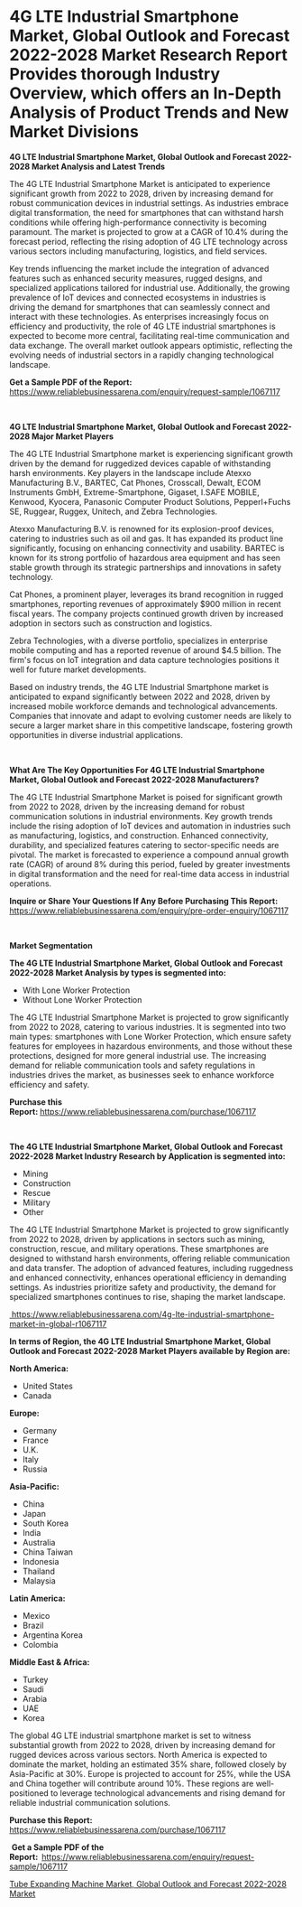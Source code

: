 <p><h1>4G LTE Industrial Smartphone Market, Global Outlook and Forecast 2022-2028 Market Research Report Provides thorough Industry Overview, which offers an In-Depth Analysis of Product Trends and New Market Divisions</h1></p><p><strong>4G LTE Industrial Smartphone Market, Global Outlook and Forecast 2022-2028 Market Analysis and Latest Trends</strong></p>
<p><p>The 4G LTE Industrial Smartphone Market is anticipated to experience significant growth from 2022 to 2028, driven by increasing demand for robust communication devices in industrial settings. As industries embrace digital transformation, the need for smartphones that can withstand harsh conditions while offering high-performance connectivity is becoming paramount. The market is projected to grow at a CAGR of 10.4% during the forecast period, reflecting the rising adoption of 4G LTE technology across various sectors including manufacturing, logistics, and field services. </p><p>Key trends influencing the market include the integration of advanced features such as enhanced security measures, rugged designs, and specialized applications tailored for industrial use. Additionally, the growing prevalence of IoT devices and connected ecosystems in industries is driving the demand for smartphones that can seamlessly connect and interact with these technologies. As enterprises increasingly focus on efficiency and productivity, the role of 4G LTE industrial smartphones is expected to become more central, facilitating real-time communication and data exchange. The overall market outlook appears optimistic, reflecting the evolving needs of industrial sectors in a rapidly changing technological landscape.</p></p>
<p><strong>Get a Sample PDF of the Report:&nbsp;</strong> <a href="https://www.reliablebusinessarena.com/enquiry/request-sample/1067117?utm_campaign=3121&utm_medium=2&utm_source=Github&utm_content=ia&utm_term=21032025&utm_id=4g-lte-industrial-smartphone-market-global-outlook-and-forecast-2022-2028">https://www.reliablebusinessarena.com/enquiry/request-sample/1067117</a></p>
<p>&nbsp;</p>
<p><strong>4G LTE Industrial Smartphone Market, Global Outlook and Forecast 2022-2028 Major Market Players</strong></p>
<p><p>The 4G LTE Industrial Smartphone market is experiencing significant growth driven by the demand for ruggedized devices capable of withstanding harsh environments. Key players in the landscape include Atexxo Manufacturing B.V., BARTEC, Cat Phones, Crosscall, Dewalt, ECOM Instruments GmbH, Extreme-Smartphone, Gigaset, I.SAFE MOBILE, Kenwood, Kyocera, Panasonic Computer Product Solutions, Pepperl+Fuchs SE, Ruggear, Ruggex, Unitech, and Zebra Technologies.</p><p>Atexxo Manufacturing B.V. is renowned for its explosion-proof devices, catering to industries such as oil and gas. It has expanded its product line significantly, focusing on enhancing connectivity and usability. BARTEC is known for its strong portfolio of hazardous area equipment and has seen stable growth through its strategic partnerships and innovations in safety technology.</p><p>Cat Phones, a prominent player, leverages its brand recognition in rugged smartphones, reporting revenues of approximately $900 million in recent fiscal years. The company projects continued growth driven by increased adoption in sectors such as construction and logistics.</p><p>Zebra Technologies, with a diverse portfolio, specializes in enterprise mobile computing and has a reported revenue of around $4.5 billion. The firm's focus on IoT integration and data capture technologies positions it well for future market developments.</p><p>Based on industry trends, the 4G LTE Industrial Smartphone market is anticipated to expand significantly between 2022 and 2028, driven by increased mobile workforce demands and technological advancements. Companies that innovate and adapt to evolving customer needs are likely to secure a larger market share in this competitive landscape, fostering growth opportunities in diverse industrial applications.</p></p>
<p>&nbsp;</p>
<p><strong>What Are The Key Opportunities For 4G LTE Industrial Smartphone Market, Global Outlook and Forecast 2022-2028 Manufacturers?</strong></p>
<p><p>The 4G LTE Industrial Smartphone Market is poised for significant growth from 2022 to 2028, driven by the increasing demand for robust communication solutions in industrial environments. Key growth trends include the rising adoption of IoT devices and automation in industries such as manufacturing, logistics, and construction. Enhanced connectivity, durability, and specialized features catering to sector-specific needs are pivotal. The market is forecasted to experience a compound annual growth rate (CAGR) of around 8% during this period, fueled by greater investments in digital transformation and the need for real-time data access in industrial operations.</p></p>
<p><strong>Inquire or Share Your Questions If Any Before Purchasing This Report:</strong> <a href="https://www.reliablebusinessarena.com/enquiry/pre-order-enquiry/1067117?utm_campaign=3121&utm_medium=2&utm_source=Github&utm_content=ia&utm_term=21032025&utm_id=4g-lte-industrial-smartphone-market-global-outlook-and-forecast-2022-2028">https://www.reliablebusinessarena.com/enquiry/pre-order-enquiry/1067117</a></p>
<p>&nbsp;</p>
<p><strong>Market Segmentation</strong></p>
<p><strong>The 4G LTE Industrial Smartphone Market, Global Outlook and Forecast 2022-2028 Market Analysis by types is segmented into:</strong></p>
<p><ul><li>With Lone Worker Protection</li><li>Without Lone Worker Protection</li></ul></p>
<p><p>The 4G LTE Industrial Smartphone Market is projected to grow significantly from 2022 to 2028, catering to various industries. It is segmented into two main types: smartphones with Lone Worker Protection, which ensure safety features for employees in hazardous environments, and those without these protections, designed for more general industrial use. The increasing demand for reliable communication tools and safety regulations in industries drives the market, as businesses seek to enhance workforce efficiency and safety.</p></p>
<p><strong>Purchase this Report:&nbsp;</strong><a href="https://www.reliablebusinessarena.com/purchase/1067117?utm_campaign=3121&utm_medium=2&utm_source=Github&utm_content=ia&utm_term=21032025&utm_id=4g-lte-industrial-smartphone-market-global-outlook-and-forecast-2022-2028">https://www.reliablebusinessarena.com/purchase/1067117</a></p>
<p>&nbsp;</p>
<p><strong>The 4G LTE Industrial Smartphone Market, Global Outlook and Forecast 2022-2028 Market Industry Research by Application is segmented into:</strong></p>
<p><ul><li>Mining</li><li>Construction</li><li>Rescue</li><li>Military</li><li>Other</li></ul></p>
<p><p>The 4G LTE Industrial Smartphone Market is projected to grow significantly from 2022 to 2028, driven by applications in sectors such as mining, construction, rescue, and military operations. These smartphones are designed to withstand harsh environments, offering reliable communication and data transfer. The adoption of advanced features, including ruggedness and enhanced connectivity, enhances operational efficiency in demanding settings. As industries prioritize safety and productivity, the demand for specialized smartphones continues to rise, shaping the market landscape.</p></p>
<p><a href="https://www.reliablebusinessarena.com/4g-lte-industrial-smartphone-market-in-global-r1067117?utm_campaign=3121&utm_medium=2&utm_source=Github&utm_content=ia&utm_term=21032025&utm_id=4g-lte-industrial-smartphone-market-global-outlook-and-forecast-2022-2028">&nbsp;https://www.reliablebusinessarena.com/4g-lte-industrial-smartphone-market-in-global-r1067117</a></p>
<p><strong>In terms of Region, the 4G LTE Industrial Smartphone Market, Global Outlook and Forecast 2022-2028 Market Players available by Region are:</strong></p>
<p>
    <p> <strong> North America: </strong>
        <ul>
            <li>United States</li>
            <li>Canada</li>
        </ul>
        </p> 
    <p> <strong> Europe: </strong>
        <ul>
            <li>Germany</li>
            <li>France</li>
            <li>U.K.</li>
            <li>Italy</li>
            <li>Russia</li>
        </ul>
        </p> 
    <p> <strong> Asia-Pacific: </strong>
        <ul>
            <li>China</li>
            <li>Japan</li>
            <li>South Korea</li>
            <li>India</li>
            <li>Australia</li>
            <li>China Taiwan</li>
            <li>Indonesia</li>
            <li>Thailand</li>
            <li>Malaysia</li>
        </ul>
        </p> 
    <p> <strong> Latin America: </strong>
        <ul>
            <li>Mexico</li>
            <li>Brazil</li>
            <li>Argentina Korea</li>
            <li>Colombia</li>
        </ul>
        </p> 
    <p> <strong> Middle East & Africa: </strong>
        <ul>
            <li>Turkey</li>
            <li>Saudi</li>
            <li>Arabia</li>
            <li>UAE</li>
            <li>Korea</li>
        </ul>
    </p>
    </p>
<p><p>The global 4G LTE industrial smartphone market is set to witness substantial growth from 2022 to 2028, driven by increasing demand for rugged devices across various sectors. North America is expected to dominate the market, holding an estimated 35% share, followed closely by Asia-Pacific at 30%. Europe is projected to account for 25%, while the USA and China together will contribute around 10%. These regions are well-positioned to leverage technological advancements and rising demand for reliable industrial communication solutions.</p></p>
<p><strong>Purchase this Report: </strong><a href="https://www.reliablebusinessarena.com/purchase/1067117?utm_campaign=3121&utm_medium=2&utm_source=Github&utm_content=ia&utm_term=21032025&utm_id=4g-lte-industrial-smartphone-market-global-outlook-and-forecast-2022-2028">https://www.reliablebusinessarena.com/purchase/1067117</a></p>
<p>&nbsp;<strong>Get a Sample PDF of the Report:&nbsp;&nbsp;</strong><a href="https://www.reliablebusinessarena.com/enquiry/request-sample/1067117?utm_campaign=3121&utm_medium=2&utm_source=Github&utm_content=ia&utm_term=21032025&utm_id=4g-lte-industrial-smartphone-market-global-outlook-and-forecast-2022-2028">https://www.reliablebusinessarena.com/enquiry/request-sample/1067117</a></p>
<p><strong></strong></p>
<p><p><a href="https://github.com/semiensamuel72378/Market-Research-Report-List-1/blob/main/tube-expanding-machine-market-global-outlook-and-forecast-2022-2028-market.md?utm_campaign=3121&utm_medium=2&utm_source=Github&utm_content=ia&utm_term=21032025&utm_id=4g-lte-industrial-smartphone-market-global-outlook-and-forecast-2022-2028">Tube Expanding Machine Market, Global Outlook and Forecast 2022-2028 Market</a></p></p>